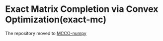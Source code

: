 # Exact Matrix Completion via Convex Optimization(exact-mc)

The repository moved to [MCCO-numpy](https://github.com/JoonyoungYi/MCCO-numpy)

